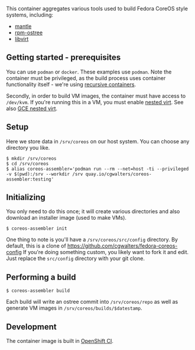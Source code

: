 This container aggregates various tools used to build Fedora CoreOS style
systems, including:

 - [mantle](https://github.com/coreos/mantle)
 - [rpm-ostree](https://github.com/projectatomic/rpm-ostree/)
 - [libvirt](https://github.com/libvirt/libvirt)
 
Getting started - prerequisites
---

You can use `podman` or `docker`. These examples use `podman`. Note the
container must be privileged, as the build process uses container functionality
itself - we're using [recursive containers](https://github.com/projectatomic/bubblewrap/issues/284).

Secondly, in order to build VM images, the container must have access to
`/dev/kvm`.  If you're running this in a VM, you must enable
[nested virt](https://docs.fedoraproject.org/en-US/quick-docs/using-nested-virtualization-in-kvm/).
See also [GCE nested virt](https://cloud.google.com/compute/docs/instances/enable-nested-virtualization-vm-instances).

Setup
---

Here we store data in `/srv/coreos` on our host system.  You can choose
any directory you like.

```
$ mkdir /srv/coreos
$ cd /srv/coreos
$ alias coreos-assembler='podman run --rm --net=host -ti --privileged -v $(pwd):/srv --workdir /srv quay.io/cgwalters/coreos-assembler:testing'
```

Initializing
---

You only need to do this once; it will create various directories and also
download an installer image (used to make VMs).

```
$ coreos-assembler init
```

One thing to note is you'll have a `/srv/coreos/src/config` directory.  By
default, this is a clone of https://github.com/cgwalters/fedora-coreos-config
If you're doing something custom, you likely want to fork it and edit.  Just
replace the `src/config` directory with your git clone.

Performing a build
---

```
$ coreos-assembler build
```

Each build will write an ostree commit into `/srv/coreos/repo` as well
as generate VM images in `/srv/coreos/builds/$datestamp`.

Development
---

The container image is built in [OpenShift CI](https://api.ci.openshift.org/console/project/coreos/browse/builds/coreos-assembler?tab=history).
